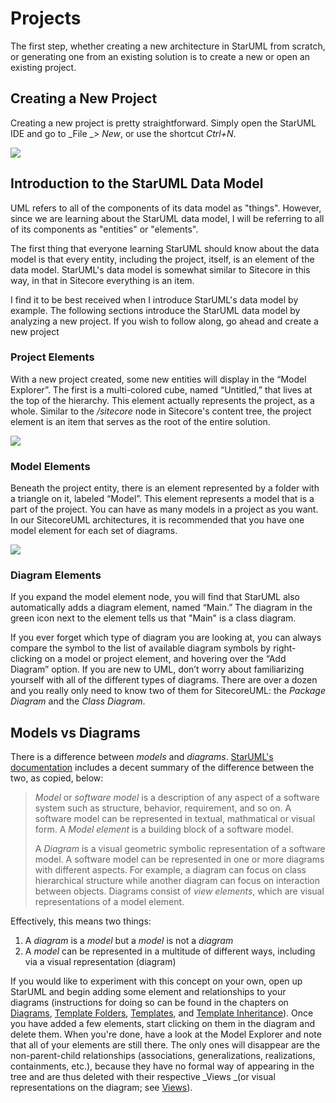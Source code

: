 # Projects

The first step, whether creating a new architecture in StarUML from scratch, or generating one from an existing solution is to create a new or open an existing project.

## Creating a New Project

Creating a new project is pretty straightforward. Simply open the StarUML IDE and go to _File _&gt; _New_, or use the shortcut _Ctrl+N_.

![](https://github.com/zkniebel/SitecoreUML/blob/master/assets/StarUML-NewProject.png?raw=true)

## Introduction to the StarUML Data Model

UML refers to all of the components of its data model as "things". However, since we are learning about the StarUML data model, I will be referring to all of its components as "entities" or "elements".

The first thing that everyone learning StarUML should know about the data model is that every entity, including the project, itself, is an element of the data model. StarUML's data model is somewhat similar to Sitecore in this way, in that in Sitecore everything is an item.

I find it to be best received when I introduce StarUML's data model by example. The following sections introduce the StarUML data model by analyzing a new project. If you wish to follow along, go ahead and create a new project

### Project Elements

With a new project created, some new entities will display in the “Model Explorer”. The first is a multi-colored cube, named “Untitled,” that lives at the top of the hierarchy. This element actually represents the project, as a whole. Similar to the _/sitecore_ node in Sitecore's content tree, the project element is an item that serves as the root of the entire solution.

![](https://github.com/zkniebel/SitecoreUML/blob/master/assets/StarUML-DataModel-Project.png?raw=true)

### Model Elements

Beneath the project entity, there is an element represented by a folder with a triangle on it, labeled “Model”. This element represents a model that is a part of the project. You can have as many models in a project as you want. In our SitecoreUML architectures, it is recommended that you have one model element for each set of diagrams.

![](https://github.com/zkniebel/SitecoreUML/blob/master/assets/StarUML-DataModel-Model.png?raw=true)

### Diagram Elements

If you expand the model element node, you will find that StarUML also automatically adds a diagram element, named “Main.” The diagram in the green icon next to the element tells us that "Main" is a class diagram.

If you ever forget which type of diagram you are looking at, you can always compare the symbol to the list of available diagram symbols by right-clicking on a model or project element, and hovering over the “Add Diagram” option. If you are new to UML, don’t worry about familiarizing yourself with all of the different types of diagrams. There are over a dozen and you really only need to know two of them for SitecoreUML: the _Package Diagram_ and the _Class Diagram_.

## Models vs Diagrams

There is a difference between _models_ and _diagrams_. [StarUML's documentation](http://docs.staruml.io/en/latest/basic-concepts.html#model-vs-diagram) includes a decent summary of the difference between the two, as copied, below:

> _Model_ or _software model_ is a description of any aspect of a software system such as structure, behavior, requirement, and so on. A software model can be represented in textual, mathmatical or visual form. A _Model element_ is a building block of a software model.
>
> A _Diagram_ is a visual geometric symbolic representation of a software model. A software model can be represented in one or more diagrams with different aspects. For example, a diagram can focus on class hierarchical structure while another diagram can focus on interaction between objects. Diagrams consist of _view elements_, which are visual representations of a model element.

Effectively, this means two things:

1. A _diagram_ is a _model_ but a _model_ is not a _diagram_
2. A _model_ can be represented in a multitude of different ways, including via a visual representation \(diagram\)

If you would like to experiment with this concept on your own, open up StarUML and begin adding some element and relationships to your diagrams \(instructions for doing so can be found in the chapters on [Diagrams](/guide/diagrams.md), [Template Folders](/guide/template-folders.md), [Templates](/guide/templates.md), and [Template Inheritance](/guide/template-inheritance.md)\).  Once you have added a few elements, start clicking on them in the diagram and delete them. When you're done, have a look at the Model Explorer and note that all of your elements are still there. The only ones will disappear are the non-parent-child relationships \(associations, generalizations, realizations, containments, etc.\), because they have no formal way of appearing in the tree and are thus deleted with their respective _Views _\(or visual representations on the diagram; see [Views](/guide/diagrams.md#views)\).

